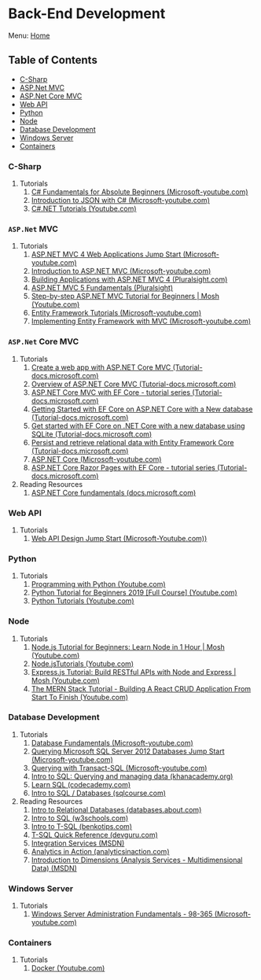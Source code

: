 # Back-End Development

Menu: [Home](./README.md)

## Table of Contents

- [C-Sharp](#c-sharp)
- [ASP.Net MVC](#aspnet-mvc)
- [ASP.Net Core MVC](#aspnet-core-mvc)
- [Web API](#web-api)
- [Python](#python)
- [Node](#node)
- [Database Development](#database-development)
- [Windows Server](#windows-server)
- [Containers](#containers)

### C-Sharp

1. Tutorials
    1. [C# Fundamentals for Absolute Beginners (Microsoft-youtube.com)](https://www.youtube.com/playlist?list=PLsrZV8shpwjMkG96rkKLdNiX02S5LPIqS)
    1. [Introduction to JSON with C# (Microsoft-youtube.com)](https://www.youtube.com/playlist?list=PLsrZV8shpwjM_eZZ-11lEby-bWmPrNem9)
    1. [C#.NET Tutorials (Youtube.com)](https://www.youtube.com/playlist?list=PLTjRvDozrdlz3_FPXwb6lX_HoGXa09Yef)

### `ASP.Net` MVC

1. Tutorials
    1. [ASP.NET MVC 4 Web Applications Jump Start (Microsoft-youtube.com)](https://www.youtube.com/playlist?list=PLIoX3-mcY80gktuMgl7UqkXD3Zl6oFOCM)
    1. [Introduction to ASP.NET MVC (Microsoft-youtube.com)](https://www.youtube.com/playlist?list=PLsrZV8shpwjNLs9hr2YEllESVP4jCN6pR)
    1. [Building Applications with ASP.NET MVC 4 (Pluralsight.com)](https://www.pluralsight.com/courses/mvc4-building)
    1. [ASP.NET MVC 5 Fundamentals (Pluralsight)](https://www.pluralsight.com/courses/mvc4-building)
    1. [Step-by-step ASP.NET MVC Tutorial for Beginners | Mosh (Youtube.com)](https://www.youtube.com/watch?v=E7Voso411Vs&list=PLTjRvDozrdlwG-Gl0I1vCA7NUBS0mif8F&index=2&t=0s)
    1. [Entity Framework Tutorials (Microsoft-youtube.com)](https://www.youtube.com/playlist?list=PLTjRvDozrdlyZf7wM83SZT-xz9giQlcwJ)
    1. [Implementing Entity Framework with MVC (Microsoft-youtube.com)](https://www.youtube.com/watch?v=ok3kajIFHow)

### `ASP.Net` Core MVC

1. Tutorials
    1. [Create a web app with ASP.NET Core MVC (Tutorial-docs.microsoft.com)](https://docs.microsoft.com/en-us/aspnet/core/Tutorials/first-mvc-app/?view=aspnetcore-2.2)
    1. [Overview of ASP.NET Core MVC (Tutorial-docs.microsoft.com)](https://docs.microsoft.com/en-us/aspnet/core/mvc/overview?view=aspnetcore-2.2)
    1. [ASP.NET Core MVC with EF Core - tutorial series (Tutorial-docs.microsoft.com)](https://docs.microsoft.com/en-us/aspnet/core/data/ef-mvc/?view=aspnetcore-2.2)
    1. [Getting Started with EF Core on ASP.NET Core with a New database (Tutorial-docs.microsoft.com)](https://docs.microsoft.com/en-us/ef/core/get-started/aspnetcore/new-db?toc=%2Faspnet%2Fcore%2Ftoc.json&bc=%2Faspnet%2Fcore%2Fbreadcrumb%2Ftoc.json&view=aspnetcore-2.2&tabs=visual-studio)
    1. [Get started with EF Core on .NET Core with a new database using SQLite (Tutorial-docs.microsoft.com)](https://docs.microsoft.com/en-us/ef/core/get-started/netcore/new-db-sqlite)
    1. [Persist and retrieve relational data with Entity Framework Core (Tutorial-docs.microsoft.com)](https://docs.microsoft.com/en-us/learn/modules/persist-data-ef-core/?view=aspnetcore-2.2)
    1. [ASP.NET Core (Microsoft-youtube.com)](https://www.youtube.com/playlist?list=PLsrZV8shpwjPwa-7olmhuH-VEFgBeh7rw)
    1. [ASP.NET Core Razor Pages with EF Core - tutorial series (Tutorial-docs.microsoft.com)](https://docs.microsoft.com/en-us/aspnet/core/data/ef-rp/?view=aspnetcore-2.2)
1. Reading Resources
    1. [ASP.NET Core fundamentals (docs.microsoft.com)](https://docs.microsoft.com/en-us/aspnet/core/fundamentals/?view=aspnetcore-2.2&tabs=windows)

### Web API

1. Tutorials
    1. [Web API Design Jump Start (Microsoft-Youtube.com))](https://www.youtube.com/watch?v=r5aFMYBE6TI&list=PLsrZV8shpwjOeFL9a3P6_lnXbM1ztbnPA)

### Python

1. Tutorials
    1. [Programming with Python (Youtube.com)](https://www.youtube.com/playlist?list=PLsrZV8shpwjMbK0ElithYzT4dGuunT40U)
    1. [Python Tutorial for Beginners 2019 [Full Course] (Youtube.com)](https://www.youtube.com/watch?v=_uQrJ0TkZlc)
    1. [Python Tutorials (Youtube.com)](https://www.youtube.com/playlist?list=PLTjRvDozrdlxj5wgH4qkvwSOdHLOCx10f)

### Node

1. Tutorials
    1. [Node.js Tutorial for Beginners: Learn Node in 1 Hour | Mosh (Youtube.com)](https://www.youtube.com/watch?v=TlB_eWDSMt4&list=PLTjRvDozrdlynYXGUfyyMZdrQ0Sz27aud&index=5)
    1. [Node.jsTutorials (Youtube.com)](https://www.youtube.com/playlist?list=PLTjRvDozrdlydy3uUBWZlLUTNpJSGGCEm)
    1. [Express.js Tutorial: Build RESTful APIs with Node and Express | Mosh (Youtube.com)](https://www.youtube.com/watch?v=pKd0Rpw7O48&list=PLTjRvDozrdlynYXGUfyyMZdrQ0Sz27aud&index=6)
    1. [The MERN Stack Tutorial - Building A React CRUD Application From Start To Finish (Youtube.com)](https://www.youtube.com/playlist?list=PL2dKqfImstaRbG8WIBkeHyV1ic5dyiEMj)

### Database Development

1. Tutorials
    1. [Database Fundamentals (Microsoft-youtube.com)](https://www.youtube.com/playlist?list=PLsrZV8shpwjM71pXuhXu9dSM2QL5kZIoh)
    1. [Querying Microsoft SQL Server 2012 Databases Jump Start (Microsoft-youtube.com)](https://www.youtube.com/playlist?list=PLIoX3-mcY80ipygQHDYN_w_F1lAl2m2JS)
    1. [Querying with Transact-SQL (Microsoft-youtube.com)](https://www.youtube.com/playlist?list=PLar0ZIPrNX9ftDSmaD2tO32wjjSEAYU-P)
    1. [Intro to SQL: Querying and managing data (khanacademy.org)](https://www.khanacademy.org/computing/computer-programming/sql)
    1. [Learn SQL (codecademy.com)](https://www.codecademy.com/learn/learn-sql)
    1. [Intro to SQL / Databases (sqlcourse.com)](http://www.sqlcourse.com/intro.html)
1. Reading Resources
    1. [Intro to Relational Databases (databases.about.com)](http://databases.about.com/od/databasetraining/a/databasesbegin.htm)
    1. [Intro to SQL (w3schools.com)](http://www.w3schools.com/sql/sql_intro.asp)
    1. [Intro to T-SQL (benkotips.com)](http://www.benkotips.com/pages/introtsql.aspx)
    1. [T-SQL Quick Reference (devguru.com)](http://www.devguru.com/technologies/t-sql/index)
    1. [Integration Services (MSDN)](https://msdn.microsoft.com/en-us/library/jj720568.aspx)
    1. [Analytics in Action (analyticsinaction.com)](http://www.analyticsinaction.com/)
    1. [Introduction to Dimensions (Analysis Services - Multidimensional Data) (MSDN)](https://msdn.microsoft.com/en-us/library/ms175439.aspx)

### Windows Server

1. Tutorials
    1. [Windows Server Administration Fundamentals - 98-365 (Microsoft-youtube.com)](https://www.youtube.com/playlist?list=PLsrZV8shpwjMmq9hw_vlpDswWWw8jGJnZ)

### Containers

1. Tutorials
    1. [Docker (Youtube.com)](https://www.youtube.com/playlist?list=PL2dKqfImstaSUBZzxmwJqDe99_BGoCvwo)
